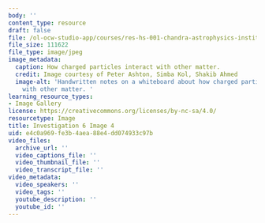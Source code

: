 ```yaml
---
body: ''
content_type: resource
draft: false
file: /ol-ocw-studio-app/courses/res-hs-001-chandra-astrophysics-institute/mithfh_chandra_inv6_fie_qm.jpg
file_size: 111622
file_type: image/jpeg
image_metadata:
  caption: How charged particles interact with other matter.
  credit: Image courtesy of Peter Ashton, Simba Kol, Shakib Ahmed
  image-alt: 'Handwritten notes on a whiteboard about how charged particles interact
    with other matter. '
learning_resource_types:
- Image Gallery
license: https://creativecommons.org/licenses/by-nc-sa/4.0/
resourcetype: Image
title: Investigation 6 Image 4
uid: e4c0a969-fe3b-4aea-88e4-dd074933c97b
video_files:
  archive_url: ''
  video_captions_file: ''
  video_thumbnail_file: ''
  video_transcript_file: ''
video_metadata:
  video_speakers: ''
  video_tags: ''
  youtube_description: ''
  youtube_id: ''
---
```

